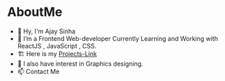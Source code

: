 # AboutMe

- 👋 Hy, I'm Ajay Sinha
- 🌱 I’m a Frontend Web-developer Currently Learning and Working with ReactJS , JavaScript , CSS.
- 🏗️ Here is my [ Projects-Link ](https://github.com/ajaysinhaorigin/Projects-Link)
- 👀 I also have interest in Graphics designing.
- 📫 Contact Me

